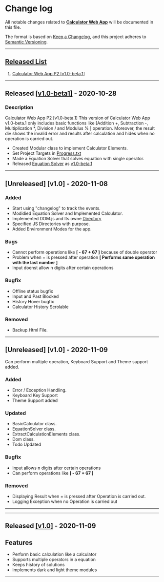 # Change log
All notable changes related to [**Calculator Web App**](./)  will be documented in this file.


The format is based on [Keep a Changelog](https://keepachangelog.com/en/1.0.0/),
and this project adheres to [Semantic Versioning](https://semver.org/spec/v2.0.0.html).
___

## [Released List](https://github.com/itSubeDibesh/Calculator/releases)
1. [Calculator Web App P2 [v1.0-beta.1]](https://github.com/itSubeDibesh/Calculator/releases/tag/v1.0-beta.1)


___
## Released [[v1.0-beta1]](https://github.com/itSubeDibesh/Calculator/releases/tag/v1.0-beta.1) - 2020-10-28

### __Description__ 
Calculator Web App P2 [v1.0-beta.1] This version of Calculator Web App v1.0-beta.1 only includes basic functions like [Addition +, Subtraction -, Multiplication *, Division / and Modulus % ] operation. Moreover, the result div shows the invalid error and results after calculation and hides when no operation is carried out.

- Created Modular class to implement Calculator Elements.
- Set Project Targets in [Progress.txt](../progress.txt)
- Made a Equation Solver that solves equation with single operator.
- Released [Equation Solver](https://github.com/itSubeDibesh/Calculator/releases/tag/v1.0-beta.1) as [v1.0-beta.1](https://github.com/itSubeDibesh/Calculator/releases/tag/v1.0-beta.1)

___

## [Unreleased] [v1.0] - 2020-11-08
### __Added__
- Start using "changelog" to track the events.
- Modidied Equation Solver and Implemented Calculator.
- Implemented DOM.js and Its owne [Directory](./Scripts/Dom)
- Specified JS Directories with purpose.
- Added Environment Modes for the app.

### __Bugs__
-  Cannot perform operations like __[ - 67 + 67 ]__ because of double operator
-  Problem when = is pressed after operation __[ Performs same operation with the last number ]__
- Input doenst allow n digits after certain operations

### __Bugfix__
- Offline status bugfix
- Input and Past Blocked
- History Hover bugfix
- Calculator History Scrolable

### __Removed__
- Backup.Html File.
___

## [Unreleased] [v1.0] - 2020-11-09
Can perform multiple operation, Keyboard Support and Theme support added.
### __Added__
- Error / Exception Handling.
- Keyboard Key Support
- Theme Support added

### __Updated__
- BasicCalculator class.
- EquationSolver class.
- ExtractCalculationElements class.
- Dom class.
- Todo Updated

### __Bugfix__
- Input allows n digits after certain operations
- Can perform operations like __[ - 67 + 67 ]__

### __Removed__
- Displaying Result when = is pressed after Operation is carried out.
- Logging Exception when no Operation is carried out

___

___
## Released [[v1.0]](https://github.com/itSubeDibesh/Calculator/releases/tag/v1.01) - 2020-11-09

## Features
- Perform basic calculation like a calculator
- Supports multiple operators in a equation
- Keeps history of solutions
- Implements dark and light theme modules

___
